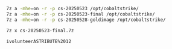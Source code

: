 ```bash
7z a -mhe=on -r -p cs-20250523 /opt/cobaltstrike/
7z a -mhe=on -r -p cs-20250523-final /opt/cobaltstrike/
7z a -mhe=on -r -p cs-20250528-goldimage /opt/cobaltstrike/

7z x cs-20250523-final.7z
```
`ivolunteerASTRIBUTE%2012`